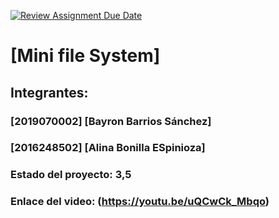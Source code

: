 [![Review Assignment Due Date](https://classroom.github.com/assets/deadline-readme-button-24ddc0f5d75046c5622901739e7c5dd533143b0c8e959d652212380cedb1ea36.svg)](https://classroom.github.com/a/CLksEizG)
# [Mini file System]
## Integrantes:
### [2019070002] [Bayron Barrios Sánchez]
### [2016248502] [Alina Bonilla ESpinioza]

### Estado del proyecto: 3,5
### Enlace del video: (https://youtu.be/uQCwCk_Mbqo)
